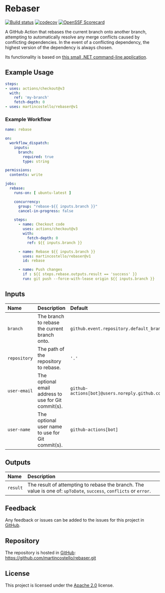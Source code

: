 # Rebaser

[![Build status](https://github.com/martincostello/rebaser/workflows/build/badge.svg?branch=main&event=push)](https://github.com/martincostello/rebaser/actions?query=workflow%3Abuild+branch%3Amain+event%3Apush)
[![codecov](https://codecov.io/gh/martincostello/rebaser/branch/main/graph/badge.svg)](https://codecov.io/gh/martincostello/rebaser)
[![OpenSSF Scorecard](https://api.securityscorecards.dev/projects/github.com/martincostello/rebaser/badge)](https://securityscorecards.dev/viewer/?uri=github.com/martincostello/rebaser)

A GitHub Action that rebases the current branch onto another branch, attempting to
automatically resolve any merge conflicts caused by conflicting dependencies. In the
event of a conflicting dependency, the highest version of the dependency is always chosen.

Its functionality is based on [this small .NET command-line application][rebaser-csharp].

## Example Usage

```yml
steps:
- uses: actions/checkout@v3
  with:
    ref: 'my-branch'
    fetch-depth: 0
- uses: martincostello/rebaser@v1
```

### Example Workflow

```yml
name: rebase

on:
  workflow_dispatch:
    inputs:
      branch:
        required: true
        type: string

permissions:
  contents: write

jobs:
  rebase:
    runs-on: [ ubuntu-latest ]

    concurrency:
      group: "rebase-${{ inputs.branch }}"
      cancel-in-progress: false

    steps:
      - name: Checkout code
        uses: actions/checkout@v3
        with:
          fetch-depth: 0
          ref: ${{ inputs.branch }}

      - name: Rebase ${{ inputs.branch }}
        uses: martincostello/rebaser@v1
        id: rebase

      - name: Push changes
        if : ${{ steps.rebase.outputs.result == 'success' }}
        run: git push --force-with-lease origin ${{ inputs.branch }}
```

## Inputs

| **Name** | **Description** | **Default** |
|:--|:--|:--|
| `branch` | The branch to rebase the current branch onto. | `github.event.repository.default_branch` |
| `repository` | The path of the repository to rebase. | `'.'` |
| `user-email` | The optional email address to use for Git commit(s). | `github-actions[bot]@users.noreply.github.com` |
| `user-name` | The optional user name to use for Git commit(s). | `github-actions[bot]` |

## Outputs

| **Name** | **Description** |
|:--|:--|
| `result` | The result of attempting to rebase the branch. The value is one of: `upToDate`, `success`, `conflicts` or `error`. |

## Feedback

Any feedback or issues can be added to the issues for this project in [GitHub][issues].

## Repository

The repository is hosted in [GitHub][rebaser]: <https://github.com/martincostello/rebaser.git>

## License

This project is licensed under the [Apache 2.0][license] license.

[issues]: https://github.com/martincostello/rebaser/issues
[license]: https://www.apache.org/licenses/LICENSE-2.0.txt
[rebaser]: https://github.com/martincostello/rebaser
[rebaser-csharp]: https://github.com/martincostello/github-automation/blob/a28ef23bbc47711c136b5011a0ec654b935df4c8/src/Rebaser/Program.cs

